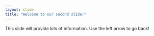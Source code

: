 ```yaml
---
layout: slide
title: "Welcome to our second slide!"
---
```

This slide will provide lots of information.
Use the left arrow to go back!
